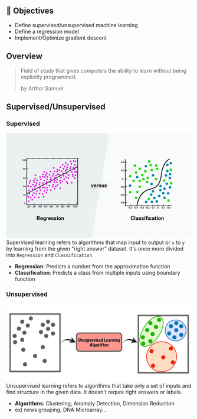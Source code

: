 ## 🎯 Objectives
- Define supervised/unsupervised machine learning
- Define a regression model
- Implement/Optimize gradient descent

## Overview
> Field of study that gives computers the ability to learn without being explicitly programmed.
>  
> by Arthor Samuel

## Supervised/Unsupervised
### Supervised
![Alt text](./.images/introduction-supervised-1.png)  
Supervised learning refers to algorithms that map input to output or `x` to `y` by learning from the given "right answer" dataset. It's once more divided into `Regression` and `Classification`.
- **Regression**: Predicts a number from the approximation function
- **Classification**: Predicts a class from multiple inputs using boundary function
  
### Unsupervised
![unsupervised learning](./.images/introduction-unsupervised-1.png)  
Unsupervised learning refers to algorithms that take only a set of inputs and find structure in the given data. It doesn't requre right answers or labels.
- **Algorithms**: Clustering, Anomaly Detection, Dimension Reduction
- ex) news grouping, DNA Microarray...